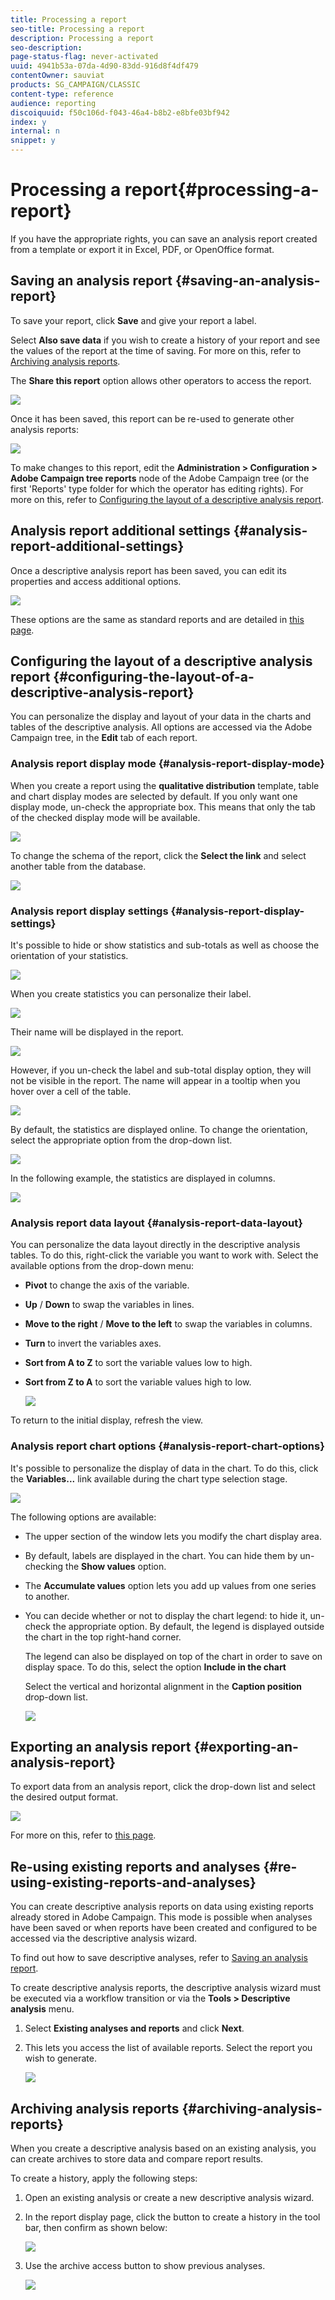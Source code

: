```yaml
---
title: Processing a report
seo-title: Processing a report
description: Processing a report
seo-description: 
page-status-flag: never-activated
uuid: 4941b53a-07da-4d90-83dd-916d8f4df479
contentOwner: sauviat
products: SG_CAMPAIGN/CLASSIC
content-type: reference
audience: reporting
discoiquuid: f50c106d-f043-46a4-b8b2-e8bfe03bf942
index: y
internal: n
snippet: y
---
```


# Processing a report{#processing-a-report}

If you have the appropriate rights, you can save an analysis report created from a template or export it in Excel, PDF, or OpenOffice format.

## Saving an analysis report {#saving-an-analysis-report}

To save your report, click **Save** and give your report a label.

Select **Also save data** if you wish to create a history of your report and see the values of the report at the time of saving. For more on this, refer to [Archiving analysis reports](../../reporting/using/processing-a-report.md#archiving-analysis-reports).

The **Share this report** option allows other operators to access the report.

![](assets/s_ncs_user_report_wizard_010.png)

Once it has been saved, this report can be re-used to generate other analysis reports: 

![](assets/s_ncs_user_report_wizard_08a.png)

To make changes to this report, edit the **Administration > Configuration > Adobe Campaign tree reports** node of the Adobe Campaign tree (or the first 'Reports' type folder for which the operator has editing rights). For more on this, refer to [Configuring the layout of a descriptive analysis report](../../reporting/using/processing-a-report.md#configuring-the-layout-of-a-descriptive-analysis-report).

## Analysis report additional settings {#analysis-report-additional-settings}

Once a descriptive analysis report has been saved, you can edit its properties and access additional options. 

![](assets/s_ncs_user_report_wizard_08b.png)

These options are the same as standard reports and are detailed in [this page](../../reporting/using/properties-of-the-report.md).

## Configuring the layout of a descriptive analysis report {#configuring-the-layout-of-a-descriptive-analysis-report}

You can personalize the display and layout of your data in the charts and tables of the descriptive analysis. All options are accessed via the Adobe Campaign tree, in the **Edit** tab of each report.

### Analysis report display mode {#analysis-report-display-mode}

When you create a report using the **qualitative distribution** template, table and chart display modes are selected by default. If you only want one display mode, un-check the appropriate box. This means that only the tab of the checked display mode will be available.

![](assets/s_ncs_advuser_report_display_01.png)

To change the schema of the report, click the **Select the link** and select another table from the database.

![](assets/s_ncs_advuser_report_display_02.png)

### Analysis report display settings {#analysis-report-display-settings}

It's possible to hide or show statistics and sub-totals as well as choose the orientation of your statistics.

![](assets/s_ncs_advuser_report_display_05.png)

When you create statistics you can personalize their label. 

![](assets/s_ncs_advuser_report_display_06.png)

Their name will be displayed in the report.

![](assets/s_ncs_advuser_report_display_07.png)

However, if you un-check the label and sub-total display option, they will not be visible in the report. The name will appear in a tooltip when you hover over a cell of the table.

![](assets/s_ncs_advuser_report_display_08.png)

By default, the statistics are displayed online. To change the orientation, select the appropriate option from the drop-down list. 

![](assets/s_ncs_advuser_report_wizard_035a.png)

In the following example, the statistics are displayed in columns.

![](assets/s_ncs_advuser_report_wizard_035.png)

### Analysis report data layout {#analysis-report-data-layout}

You can personalize the data layout directly in the descriptive analysis tables. To do this, right-click the variable you want to work with. Select the available options from the drop-down menu:

* **Pivot** to change the axis of the variable.
* **Up** / **Down** to swap the variables in lines.
* **Move to the right** / **Move to the left** to swap the variables in columns.
* **Turn** to invert the variables axes.
* **Sort from A to Z** to sort the variable values low to high.
* **Sort from Z to A** to sort the variable values high to low.

  ![](assets/s_ncs_advuser_report_wizard_016.png)

To return to the initial display, refresh the view.

### Analysis report chart options {#analysis-report-chart-options}

It's possible to personalize the display of data in the chart. To do this, click the **Variables...** link available during the chart type selection stage.

![](assets/s_ncs_advuser_report_wizard_3c.png)

The following options are available:

* The upper section of the window lets you modify the chart display area.
* By default, labels are displayed in the chart. You can hide them by un-checking the **Show values** option.
* The **Accumulate values** option lets you add up values from one series to another. 
* You can decide whether or not to display the chart legend: to hide it, un-check the appropriate option. By default, the legend is displayed outside the chart in the top right-hand corner.

  The legend can also be displayed on top of the chart in order to save on display space. To do this, select the option **Include in the chart**

  Select the vertical and horizontal alignment in the **Caption position** drop-down list.

  ![](assets/s_ncs_advuser_report_wizard_3d.png)

## Exporting an analysis report {#exporting-an-analysis-report}

To export data from an analysis report, click the drop-down list and select the desired output format.

![](assets/s_ncs_user_report_wizard_09.png)

For more on this, refer to [this page](../../reporting/using/actions-on-reports.md).

## Re-using existing reports and analyses {#re-using-existing-reports-and-analyses}

You can create descriptive analysis reports on data using existing reports already stored in Adobe Campaign. This mode is possible when analyses have been saved or when reports have been created and configured to be accessed via the descriptive analysis wizard.

To find out how to save descriptive analyses, refer to [Saving an analysis report](../../reporting/using/processing-a-report.md#saving-an-analysis-report).

To create descriptive analysis reports, the descriptive analysis wizard must be executed via a workflow transition or via the **Tools > Descriptive analysis** menu.

1. Select **Existing analyses and reports** and click **Next**.
1. This lets you access the list of available reports. Select the report you wish to generate.

   ![](assets/s_ncs_user_report_wizard_01.png)

## Archiving analysis reports {#archiving-analysis-reports}

When you create a descriptive analysis based on an existing analysis, you can create archives to store data and compare report results.

To create a history, apply the following steps:

1. Open an existing analysis or create a new descriptive analysis wizard.
1. In the report display page, click the button to create a history in the tool bar, then confirm as shown below:

   ![](assets/reporting_descriptive_historize_icon.png)

1. Use the archive access button to show previous analyses.

   ![](assets/reporting_descriptive_historize_access.png)

